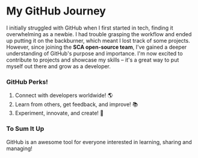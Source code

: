 # My GitHub Journey
I initially struggled with GitHub when I first started in tech, finding it overwhelming as a newbie. I had trouble grasping the workflow and ended up putting it on the backburner, which meant I lost track of some projects. However, since joining the **SCA open-source team**, I've gained a deeper understanding of GitHub's purpose and importance. I'm now excited to contribute to projects and showcase my skills – it's a great way to put myself out there and grow as a developer.

### GitHub Perks!
   1. Connect with developers worldwide! 🌎
   2. Learn from others, get feedback, and improve! 📚
  3. Experiment, innovate, and create! 🎨

### To Sum It Up

GitHub is an awesome tool for everyone interested in learning, sharing and managing!
